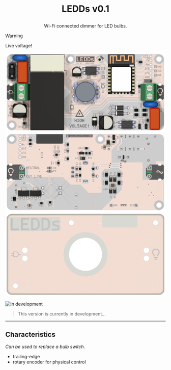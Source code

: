 # <p align="center">LEDDs v0.1</p>

<p align="center">
  Wi-Fi connected dimmer for LED bulbs.
</p>

> [!WARNING]
> Live voltage!

![front image of the 3D render of the board][3d-front_img]
![back image of the 3D render of the board][3d-back_img]
![image of the 3D render of the plate][3d-plate_img]


![in development](https://img.shields.io/badge/in_development-dimgrey?style=for-the-badge&label=fabrication%20result)
> This version is currently in development...


---


## Characteristics
*Can be used to replace a bulb switch.*

 - trailing-edge
 - rotary encoder for physical control



<!-- links -->
[3d-front_img]: /doc/assets/3d-front.png
[3d-back_img]: /doc/assets/3d-back.png
[3d-plate_img]: /doc/assets/3d-plate.png

[releaselog_v0_1]: /doc/releaselog.md#v01---2025-02-11 "/doc/releaselog.md"
[repo_release_v0_1]: https://github.com/VasilKalchev/LEDDs/releases/tag/v0.1 "LEDDs v1.1"
[repo_releases]: https://github.com/VasilKalchev/LEDDs/releases "All LEDDs releases"

[jlcpcb_gerbers_spec]: https://jlcpcb.com/help/article/how-to-generate-gerber-and-drill-files-in-kicad-8 "JLCPCB: How to generate Gerber and drill files in KiCad 8"

[dw_gerbers]: https://github.com/VasilKalchev/LEDDs/releases/download/v0.1/gerbers_jlcpcb.zip "Download gerbers_jlcpcb.zip"

[esptool_install]: https://docs.espressif.com/projects/esptool/en/latest/esp32/ "Espressif's esptool.py documentation"


<!-- checklist & fabrication result template

<details>
<summary>/readme.md checklist</summary>

 - [x] set current version (after project name)
 - [ ] set fabrication status
 - [ ] update sections: [Characteristics](#characteristics) and [How to use it?](#how-to-use-it)
 - [x] comment out this "checklist" and "templates" sections

</details>



<details>
<summary>/readme.md templates</summary>

## "Fabrication result" section:

![bad fabrication](https://img.shields.io/badge/bad-firebrick?style=for-the-badge&label=fabrication%20result)
> The fabricated board from release vX.Y [didn't work](/doc/releaselog.md#vXY---202Y-MM-DD).
>
> :exclamation: Browse [repository releases][repo_releases] for a better version.

---

![poor fabrication](https://img.shields.io/badge/poor-orangered?style=for-the-badge&label=fabrication%20result)
> The fabricated board from release vX.Y worked, but has [significant problems](/doc/releaselog.md#vXY---202Y-MM-DD).
>
> :exclamation: Browse [repository releases][repo_releases] for a better version.

---

![average fabrication](https://img.shields.io/badge/average-yellow?style=for-the-badge&label=fabrication%20result)
> The fabricated board from release vX.Y worked, but has [some problems](/doc/releaselog.md#vXY---202Y-MM-DD).
>
> :grey_exclamation: Browse [repository releases][repo_releases] for a better version.

---

![ok fabrication](https://img.shields.io/badge/ok-greenyellow?style=for-the-badge&label=fabrication%20result)
> The fabricated board from release vX.Y worked, but has [minor problems](/doc/releaselog.md#vXY---202Y-MM-DD).
>
> :memo: Browse [repository releases][repo_releases] for a better version.

---

![good fabrication](https://img.shields.io/badge/good-limegreen?style=for-the-badge&label=fabrication%20result)
> The fabricated board from release vX.Y worked without problems!
>
> :tada: Recommended for fabrication.

---

![in development](https://img.shields.io/badge/in_development-dimgrey?style=for-the-badge&label=fabrication%20result)
> This version is currently in development...
>
> :hourglass_flowing_sand: Wait for the release or browse [repository releases][repo_releases] for an older, completed version.

---

![will not fabricate](https://img.shields.io/badge/won\'t_be_fabricated-firebrick?style=for-the-badge&label=fabrication%20result)
> Release vX.Y won't be fabricated, because ... .
>
> :exclamation: Browse [repository releases][repo_releases] for a better version.

---

![fix, not fabricated](https://img.shields.io/badge/fix%20(not%20fabricated)-indigo?style=for-the-badge&label=fabrication%20result)
> [Release vX.Y](/doc/releaselog.md#vX.Y) is a fix for vX.Y, but was not fabricated at the time of release.
>
> :memo: Check the latest [release note of this version](https://github.com/VasilKalchev/LEDDs/releases/tag/vX.Y) for a possible update on the fabrication status.

</details>

-->
